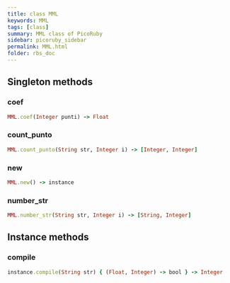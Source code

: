 ```yaml
---
title: class MML
keywords: MML
tags: [class]
summary: MML class of PicoRuby
sidebar: picoruby_sidebar
permalink: MML.html
folder: rbs_doc
---
```

## Singleton methods
### coef

```ruby
MML.coef(Integer punti) -> Float
```
### count_punto

```ruby
MML.count_punto(String str, Integer i) -> [Integer, Integer]
```
### new

```ruby
MML.new() -> instance
```
### number_str

```ruby
MML.number_str(String str, Integer i) -> [String, Integer]
```
## Instance methods
### compile

```ruby
instance.compile(String str) { (Float, Integer) -> bool } -> Integer
```
